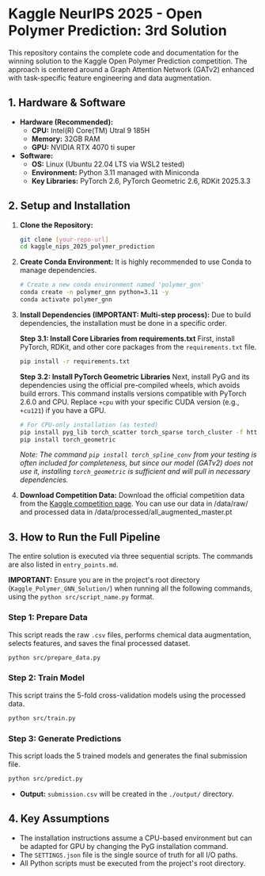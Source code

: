 # Kaggle NeurIPS 2025 - Open Polymer Prediction: 3rd Solution

This repository contains the complete code and documentation for the winning solution to the Kaggle Open Polymer Prediction competition. The approach is centered around a Graph Attention Network (GATv2) enhanced with task-specific feature engineering and data augmentation.

## 1. Hardware & Software

*   **Hardware (Recommended):**
    *   **CPU:** Intel(R) Core(TM) Utral 9 185H
    *   **Memory:** 32GB RAM
    *   **GPU:** NVIDIA RTX 4070 ti super 
*   **Software:**
    *   **OS:** Linux (Ubuntu 22.04 LTS via WSL2 tested)
    *   **Environment:** Python 3.11 managed with Miniconda
    *   **Key Libraries:** PyTorch 2.6, PyTorch Geometric 2.6, RDKit 2025.3.3

## 2. Setup and Installation

1.  **Clone the Repository:**
    ```bash
    git clone [your-repo-url]
    cd kaggle_nips_2025_polymer_prediction
    ```

2.  **Create Conda Environment:**
    It is highly recommended to use Conda to manage dependencies.
    ```bash
    # Create a new conda environment named 'polymer_gnn'
    conda create -n polymer_gnn python=3.11 -y
    conda activate polymer_gnn
    ```

3.  **Install Dependencies (IMPORTANT: Multi-step process):**
    Due to build dependencies, the installation must be done in a specific order.

    **Step 3.1: Install Core Libraries from requirements.txt**
    First, install PyTorch, RDKit, and other core packages from the `requirements.txt` file.
    ```bash
    pip install -r requirements.txt
    ```

    **Step 3.2: Install PyTorch Geometric Libraries**
    Next, install PyG and its dependencies using the official pre-compiled wheels, which avoids build errors. This command installs versions compatible with PyTorch 2.6.0 and CPU. Replace `+cpu` with your specific CUDA version (e.g., `+cu121`) if you have a GPU.
    ```bash
    # For CPU-only installation (as tested)
    pip install pyg_lib torch_scatter torch_sparse torch_cluster -f https://data.pyg.org/whl/torch-2.6.0+cpu.html
    pip install torch_geometric
    ```
    *Note: The command `pip install torch_spline_conv` from your testing is often included for completeness, but since our model (GATv2) does not use it, installing `torch_geometric` is sufficient and will pull in necessary dependencies.*

4.  **Download Competition Data:**
    Download the official competition data from the [Kaggle competition page](https://www.kaggle.com/competitions/neurips-open-polymer-prediction-2025/data). You can use our data in /data/raw/ and processed data in /data/processed/all_augmented_master.pt

## 3. How to Run the Full Pipeline

The entire solution is executed via three sequential scripts. The commands are also listed in `entry_points.md`. 

**IMPORTANT:** Ensure you are in the project's root directory (`Kaggle_Polymer_GNN_Solution/`) when running all the following commands, using the `python src/script_name.py` format.

### Step 1: Prepare Data
This script reads the raw `.csv` files, performs chemical data augmentation, selects features, and saves the final processed dataset.
```bash
python src/prepare_data.py
```

### Step 2: Train Model
This script trains the 5-fold cross-validation models using the processed data.
```bash
python src/train.py
```

### Step 3: Generate Predictions
This script loads the 5 trained models and generates the final submission file.
```bash
python src/predict.py
```
*   **Output:** `submission.csv` will be created in the `./output/` directory.

## 4. Key Assumptions

*   The installation instructions assume a CPU-based environment but can be adapted for GPU by changing the PyG installation command.
*   The `SETTINGS.json` file is the single source of truth for all I/O paths.
*   All Python scripts must be executed from the project's root directory.